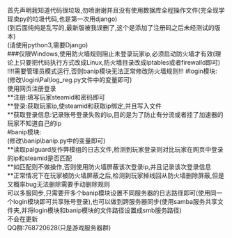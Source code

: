 首先声明我知道代码很垃圾,勿喷谢谢并且没有使用数据库全程操作文件(完全现学现卖py的垃圾代码,也是第一次用django)  
(到后面纯纯是乱写的,最新版被我误删了,这个是添加了注册码之后未经测试的版本)  
(请使用python3,需要Django)  
###仅限Windows,使用防火墙规则阻止未登录玩家ip,必须启动防火墙才有效(理论上只要把代码执行方式改成Linux,防火墙目录改成iptables或者firewalld即可)  
!!!!需要管理员模式运行,否则banip模块无法正常修改防火墙规则!!!
#login模块:  
(修改\login\Pal\log_reg.py文件中的变量即可)  
使用网页注册登录  
  **注册:填写玩家steamid和密码即可  
  **登录:获取玩家ip,使steamid和获取ip绑定,并且写入文件  
  **获取登录信息:记录账号登录失败的ip,目的是为了防止有分流或者挂了加速器的玩家不知道自己的ip  
#banip模块:  
(修改\banip\banip.py中的变量即可)  
  **读取palguard反作弊模组的日志文件,检测到玩家登录则对比玩家在网页中登录的ip和steamid是否匹配  
  **如匹配则不做操作,否则使用防火墙屏蔽该次登录ip,并且记录该次登录信息  
  **正常情况下在玩家被防火墙屏蔽之后,检测到玩家掉线回从防火墙删除屏蔽,但是又概率bug无法删除需要手动删除规则  
可以多服同步,只需要开多个banip模块设置不同服务器的日志路径即可(使用同一个login模块即可共享账号登录),也可以做到跨服务器同步(使用samba服务共享文件夹,并将login模块和banip模块的文件路径设置成smb服务路径)  
不会在更新  
QQ群:768720628(只是游戏服务器群)  

